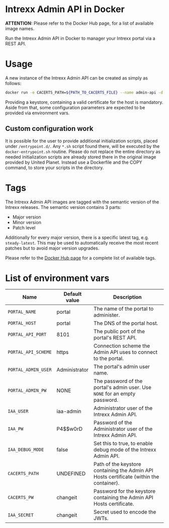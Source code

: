 # Intrexx Admin API in Docker

__ATTENTION:__ Please refer to the Docker Hub page, for a list of available image names.

Run the Intrexx Admin API in Docker to manager your Intrexx portal via a REST API.

# Usage
A new instance of the Intrexx Admin API can be created as simply as follows:

```bash
docker run -e CACERTS_PATH=${PATH_TO_CACERTS_FILE} --name admin-api -d -p 4242:4242 unitedplanet/intrexx-admin-api:steady-latest
```

Providing a keystore, containing a valid certificate for the host is mandatory. Aside from that, some configuration parameters are expected to be provided via environment vars.

## Custom configuration work
It is possible for the user to provide additional initialization scripts, placed under `/entrypoint.d/`. Any `*.sh` script found there, will be executed by the `docker-entrypoint.sh` routine. Please do not replace the entire directory as needed initialization scripts are already stored there in the original image provided by United Planet. Instead use a Dockerfile and the COPY command, to store your scripts in the directory.

# Tags

The Intrexx Admin API images are tagged with the semantic version of the Intrexx releases. The semantic version contains 3 parts:

- Major version
- Minor version
- Patch level

Additionally for every major version, there is a specific latest tag, e.g. `steady-latest`. This may be used to automatically receive the most recent patches but to avoid major version upgrades.

Please refer to the [Docker Hub page](https://hub.docker.com/r/unitedplanet/intrexx-admin-api) for a complete list of available tags.

# List of environment vars
Name | Default value | Description
--- | --- | ---
`PORTAL_NAME` | portal | The name of the portal to administer.
`PORTAL_HOST` | portal | The DNS of the portal host.
`PORTAL_API_PORT` | 8101 | The public port of the portal's REST API.
`PORTAL_API_SCHEME` | https | Connection scheme the Admin API uses to connect to the portal.
`PORTAL_ADMIN_USER` | Administrator | The portal's admin user name.
`PORTAL_ADMIN_PW` | NONE | The password of the portal's admin user. Use `NONE` for an empty password.
`IAA_USER` | iaa-admin | Administrator user of the Intrexx Admin API.
`IAA_PW` | P4$$w0rD | Password of the Administrator user of the Intrexx Admin API.
`IAA_DEBUG_MODE` | false | Set this to true, to enable debug mode of the Intrexx Admin API.
`CACERTS_PATH` | UNDEFINED | Path of the keystore containing the Admin API Hosts certificate (within the container).
`CACERTS_PW` | changeit | Password for the keystore containing the Admin API Hosts certificate.
`IAA_SECRET` | changeit | Secret used to encode the JWTs.
